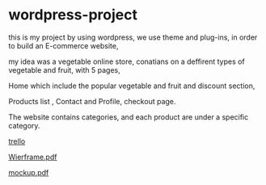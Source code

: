 # wordpress-project

this is my project by using wordpress, we use theme and plug-ins, in order to build an E-commerce website, 

my idea was a vegetable online store, conatians on a deffirent types of vegetable and fruit, with 5 pages,

Home which include the popular vegetable and fruit and discount section,

Products list , Contact and Profile, checkout page.

The website contains categories, and each product are under a specific category.

[trello](https://trello.com/invite/b/jecOYx0N/1081378732cbd28538a4af85d7d0eb7e/wordpress)

[Wierframe.pdf](https://github.com/OsamaDasooky/wordpress-project/files/9506925/Group.1.pdf)

[mockup.pdf](https://github.com/OsamaDasooky/wordpress-project/files/9506926/home.pdf)
